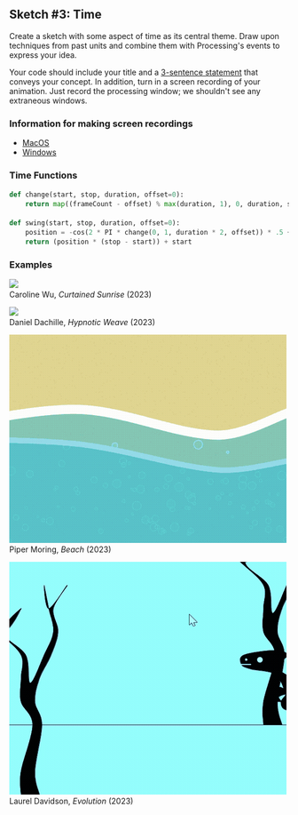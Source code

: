 ## Sketch #3: Time

Create a sketch with some aspect of time as its central theme. Draw upon techniques from past units and combine them with Processing's events to express your idea.

Your code should include your title and a [3-sentence statement](../../resources/statement_guidelines.md) that conveys your concept. In addition, turn in a screen recording of your animation. Just record the processing window; we shouldn't see any extraneous windows.


### Information for making screen recordings
- [MacOS](https://support.apple.com/guide/mac-help/take-a-screenshot-or-screen-recording-mh26782/mac)
- [Windows](https://betanews.com/2020/01/20/windows-10-screen-record-xbox-game-bar/)



### Time Functions

```py
def change(start, stop, duration, offset=0):
    return map((frameCount - offset) % max(duration, 1), 0, duration, start, stop)

def swing(start, stop, duration, offset=0): 
    position = -cos(2 * PI * change(0, 1, duration * 2, offset)) * .5 + .5
    return (position * (stop - start)) + start  
```


### Examples

<p>
  <img src="examples/caroline_wu_curtained_sunrise.gif" width="400" /><br />
  Caroline Wu, <i>Curtained Sunrise</i> (2023)<br />
</p>

<p>
  <img src="examples/hypnotic_weave_daniel_dachille.gif" width="500" /><br />
  Daniel Dachille, <i>Hypnotic Weave</i> (2023)<br />
</p>

<p>
  <img src="examples/piper_moring_beach.gif" width="500" /><br />
  Piper Moring, <i>Beach</i> (2023)<br />
</p>

<p>
  <img src="examples/laurel_davidson_evolution.gif" width="500" /><br />
  Laurel Davidson, <i>Evolution</i> (2023)<br />
</p>